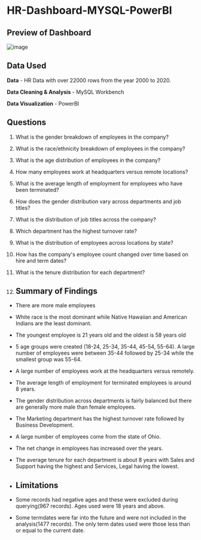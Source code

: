 # HR-Dashboard-MYSQL-PowerBI

## Preview of Dashboard
![image](https://github.com/user-attachments/assets/554d650f-72b1-4563-ade5-fffc32f457f0)

## Data Used

**Data** - HR Data with over 22000 rows from the year 2000 to 2020.

**Data Cleaning & Analysis** - MySQL Workbench

**Data Visualization** - PowerBI

## Questions

1. What is the gender breakdown of employees in the company?
2. What is the race/ethnicity breakdown of employees in the company?
3. What is the age distribution of employees in the company?
4. How many employees work at headquarters versus remote locations?
5. What is the average length of employment for employees who have been terminated?
6. How does the gender distribution vary across departments and job titles?
7. What is the distribution of job titles across the company?
8. Which department has the highest turnover rate?
9. What is the distribution of employees across locations by state?
10. How has the company's employee count changed over time based on hire and term dates?
11. What is the tenure distribution for each department?

12. ## Summary of Findings
 - There are more male employees
 - White race is the most dominant while Native Hawaiian and American Indians are the least dominant.
 - The youngest employee is 21 years old and the oldest is 58 years old
 - 5 age groups were created (18-24, 25-34, 35-44, 45-54, 55-64). A large number of employees were between 35-44 followed by 25-34 while the smallest group was 55-64.
 - A large number of employees work at the headquarters versus remotely.
 - The average length of employment for terminated employees is around 8 years.
 - The gender distribution across departments is fairly balanced but there are generally more male than female employees.
 - The Marketing department has the highest turnover rate followed by Business Development.
 - A large number of employees come from the state of Ohio.
 - The net change in employees has increased over the years.
- The average tenure for each department is about 8 years with Sales and Support having the highest and Services, Legal having the lowest.

- ## Limitations

- Some records had negative ages and these were excluded during querying(967 records). Ages used were 18 years and above.
- Some termdates were far into the future and were not included in the analysis(1477 records). The only term dates used were those less than or equal to the current date.

